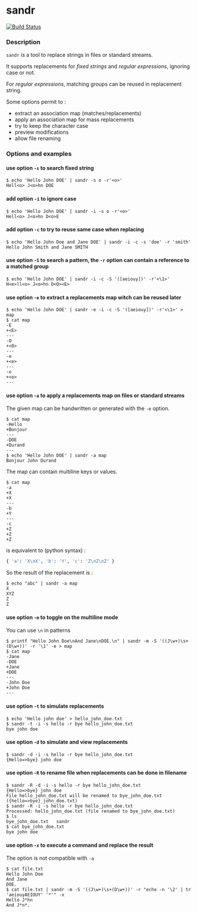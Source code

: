 # sandr

[![Build Status](https://jfgiraud.semaphoreci.com/badges/sandr/branches/master.svg)](https://jfgiraud.semaphoreci.com/projects/sandr)

### Description

`sandr` is a tool to replace strings in files or standard streams.

It supports replacements for *fixed strings* and *regular expressions*, ignoring case or not.

For *regular expressions*, matching groups can be reused in replacement string.

Some options permit to :
- extract an association map (matches/replacements)
- apply an association map for mass replacements
- try to keep the character case
- preview modifications
- allow file renaming

### Options and examples

#### use option `-s` to search fixed string 
```
$ echo 'Hello John DOE' | sandr -s o -r'<o>'
Hell<o> J<o>hn DOE
```

#### add option `-i` to ignore case
```
$ echo 'Hello John DOE' | sandr -i -s o -r'<o>'
Hell<o> J<o>hn D<o>E
```

#### add option `-c` to try to reuse same case when replacing
```
$ echo 'Hello John Doe and Jane DOE' | sandr -i -c -s 'doe' -r 'smith'
Hello John Smith and Jane SMITH
```

#### use option `-S` to search a pattern, the `-r` option can contain a reference to a matched group
```
$ echo 'Hello John DOE' | sandr -i -c -S '([aeiouy])' -r'<\1>'
H<e>ll<o> J<o>hn D<O><E>
```

#### use option `-e` to extract a replacements map witch can be reused later

```
$ echo 'Hello John DOE' | sandr -e -i -c -S '([aeiouy])' -r'<\1>' > map
$ cat map
-E
+<E>
---
-O
+<O>
---
-e
+<e>
---
-o
+<o>
---
```

#### use option `-a` to apply a replacements map on files or standard streams

The given map can be handwritten or generated with the `-e` option.

```
$ cat map
-Hello
+Bonjour
---
-DOE
+Durand
---
$ echo 'Hello John DOE' | sandr -a map
Bonjour John Durand
```

The map can contain multiline keys or values.

```
$ cat map
-a
+X
+X
---
-b
+Y
---
-c
+Z
+Z
+Z
```

is equivalent to (python syntax) :

```python
{ 'a': 'X\nX', 'b': 'Y', 'c': 'Z\nZ\nZ' }
```

So the result of the replacement is :

```
$ echo "abc" | sandr -a map
X
XYZ
Z
Z
```

#### use option `-m` to toggle on the multiline mode

You can use `\n` in patterns

```
$ printf "Hello John Doe\nAnd Jane\nDOE.\n" | sandr -m -S '((J\w+)\s+(D\w+))' -r '\1' -e > map
$ cat map
-Jane
-DOE
+Jane
+DOE
---
-John Doe
+John Doe
---
```

#### use option `-t` to simulate replacements
```
$ echo 'Hello john doe' > hello_john_doe.txt
$ sandr -t -i -s hello -r bye hello_john_doe.txt 
bye john doe
```

#### use option `-d` to simulate and view replacements
```
$ sandr -d -i -s hello -r bye hello_john_doe.txt 
{Hello=>bye} john doe
```

#### use option `-R` to rename file when replacements can be done in filename
```
$ sandr -R -d -i -s hello -r bye hello_john_doe.txt 
{Hello=>bye} john doe
File hello_john_doe.txt will be renamed to bye_john_doe.txt ({hello=>bye}_john_doe.txt)
$ sandr -R -i -s hello -r bye hello_john_doe.txt 
Processed: hello_john_doe.txt (file renamed to bye_john_doe.txt)
$ ls
bye_john_doe.txt   sandr
$ cat bye_john_doe.txt 
bye john doe
```

#### use option `-x` to execute a command and replace the result

The option is not compatible with `-a` 

```
$ cat file.txt 
Hello John Doe
And Jane
DOE.
$ cat file.txt | sandr -m -S '((J\w+)\s+(D\w+))' -r "echo -n '\2' | tr 'aeiouyAEIOUY' '*'" -x
Hello J*hn
And J*n*.
```


